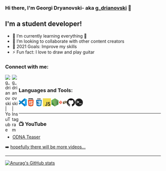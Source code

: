 ### Hi there, I'm Georgi Dryanovski- aka [g_drianovski][instagram] 👋

## I'm a student developer!

- 🌱 I’m currently learning everything 🤣
- 👯 I’m looking to collaborate with other content creators
- 🥅 2021 Goals: Improve my skills
- ⚡ Fun fact: I love to draw and play guitar

### Connect with me:
[<img align="left" alt="g_drianovski | YouTube" width="22px" src="https://cdn.jsdelivr.net/npm/simple-icons@v3/icons/youtube.svg" />][youtube]
[<img align="left" alt="g_drianovski | Instagram" width="22px" src="https://cdn.jsdelivr.net/npm/simple-icons@v3/icons/instagram.svg" />][instagram]

<br />

### Languages and Tools:

<img align="left" alt="Visual Studio Code" width="26px" src="https://raw.githubusercontent.com/github/explore/80688e429a7d4ef2fca1e82350fe8e3517d3494d/topics/visual-studio-code/visual-studio-code.png" />
<img align="left" alt="HTML5" width="26px" src="https://raw.githubusercontent.com/github/explore/80688e429a7d4ef2fca1e82350fe8e3517d3494d/topics/html/html.png" />
<img align="left" alt="CSS3" width="26px" src="https://raw.githubusercontent.com/github/explore/80688e429a7d4ef2fca1e82350fe8e3517d3494d/topics/css/css.png" />
<img align="left" alt="JavaScript" width="26px" src="https://raw.githubusercontent.com/github/explore/80688e429a7d4ef2fca1e82350fe8e3517d3494d/topics/javascript/javascript.png" />
<img align="left" alt="Node.js" width="26px" src="https://raw.githubusercontent.com/github/explore/80688e429a7d4ef2fca1e82350fe8e3517d3494d/topics/nodejs/nodejs.png" />
<img align="left" alt="Git" width="26px" src="https://raw.githubusercontent.com/github/explore/80688e429a7d4ef2fca1e82350fe8e3517d3494d/topics/git/git.png" />
<img align="left" alt="GitHub" width="26px" src="https://raw.githubusercontent.com/github/explore/78df643247d429f6cc873026c0622819ad797942/topics/github/github.png" />
<img align="left" alt="Terminal" width="26px" src="https://raw.githubusercontent.com/github/explore/80688e429a7d4ef2fca1e82350fe8e3517d3494d/topics/terminal/terminal.png" />

<br />
<br />

---

### 📺 YouTube

<!-- YOUTUBE:START -->
- [ODNA Teaser](https://www.youtube.com/watch?v=i1ZoyIOhJuI)
<!-- YOUTUBE:END -->

➡️ [hopefully there will be more videos...](https://www.youtube.com/channel/UC1u8NSWAyhMQpgI-hjrEDKA)

---

[![Anurag's GitHub stats](https://github-readme-stats.vercel.app/api?username=GHDryanovski19&count_private=true&show_icons=true&theme=tokyonight&border_radius=10)](https://github.com/anuraghazra/github-readme-stats)

[youtube]: https://www.youtube.com/channel/UC1u8NSWAyhMQpgI-hjrEDKA
[instagram]: https://www.instagram.com/g_drianovski/
